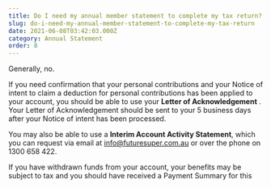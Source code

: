```yaml
---
title: Do I need my annual member statement to complete my tax return?
slug: do-i-need-my-annual-member-statement-to-complete-my-tax-return
date: 2021-06-08T03:42:03.000Z
category: Annual Statement
order: 8
---
```

Generally, no.

If you need confirmation that your personal contributions and your Notice of intent to claim a deduction for personal contributions has been applied to your account, you should be able to use your **Letter of Acknowledgement** . Your Letter of Acknowledgement should be sent to your 5 business days after your Notice of intent has been processed. 

You may also be able to use a **Interim Account Activity Statement**, which you can request via email at [info@futuresuper.com.au](mailto:info@futuresuper.com.au) or over the phone on 1300 658 422.

If you have withdrawn funds from your account, your benefits may be subject to tax and you should have received a Payment Summary for this